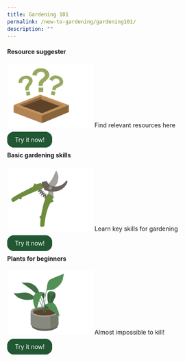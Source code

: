 ```yaml
---
title: Gardening 101
permalink: /new-to-gardening/gardening101/
description: ""
---
```

<style>
		  .button-primary {
    background-color: #215732;
    border: 2px solid #215732;
    padding: 0.5rem 1rem;
  	border-radius: 1rem;
    color: white !important;
	  text-decoration: none !important;
  }
</style>

<div class="container">
  <div class="row">
    <div class="col">
     <h4>Resource suggester</h4>
	      <img style="height:150px; width:200px" src="/images/Landing_page/Gardening101/questionmarks.png">
			Find relevant resources here<br><br>
			<a class="button-primary" href="https://form.gov.sg/64afb606d9df8c00113ddcbe">Try it now!</a>
      </div>
		<div class="col">
			<h4>Basic gardening skills</h4>
	      <img style="height:150px; width:200px" src="/images/Landing_page/Gardening101/secateurs.png">
			Learn key skills for gardening<br><br>
			<a class="button-primary" href="https://staging.dmhtu0pi4p9u7.amplifyapp.com/wip">Try it now!</a>
      </div>
		<div class="col">
			<h4>Plants for beginners</h4>
	      <img style="height:150px; width:200px" src="/images/Landing_page/Gardening101/pottedplant.png">
			Almost impossible to kill!<br><br>
						<a class="button-primary" href="https://staging.dmhtu0pi4p9u7.amplifyapp.com/wip">Try it now!</a>
      </div>
	</div>
	</div>